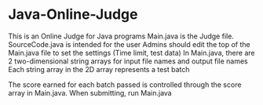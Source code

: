 # Java-Online-Judge

This is an Online Judge for Java programs
Main.java is the Judge file. SourceCode.java is intended for the user
Admins should edit the top of the Main.java file to set the settings (Time limit, test data)
In Main.java, there are 2 two-dimensional string arrays for input file names and output file names
Each string array in the 2D array represents a test batch

The score earned for each batch passed is controlled through the score array in Main.java. 
When submitting, run Main.java
